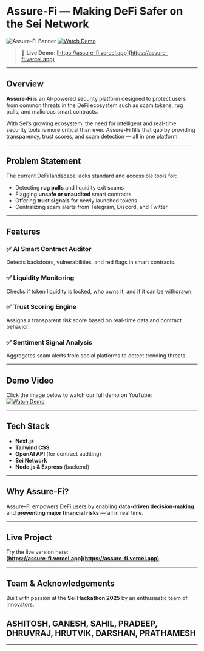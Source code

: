#  Assure-Fi — Making DeFi Safer on the Sei Network

![Assure-Fi Banner](https://img.shields.io/badge/Built%20for-Sei%20Hackathon-blue?style=for-the-badge)
[![Watch Demo](https://img.youtube.com/vi/Ibjt17GlV9c/0.jpg)](https://youtu.be/Ibjt17GlV9c)

> 🔗 **Live Demo**: [https://assure-fi.vercel.app](https://assure-fi.vercel.app)

---

##  Overview

**Assure-Fi** is an AI-powered security platform designed to protect users from common threats in the DeFi ecosystem such as scam tokens, rug pulls, and malicious smart contracts.

With Sei's growing ecosystem, the need for intelligent and real-time security tools is more critical than ever. Assure-Fi fills that gap by providing transparency, trust scores, and scam detection — all in one platform.

---

##  Problem Statement

The current DeFi landscape lacks standard and accessible tools for:

- Detecting **rug pulls** and liquidity exit scams  
- Flagging **unsafe or unaudited** smart contracts  
- Offering **trust signals** for newly launched tokens  
- Centralizing scam alerts from Telegram, Discord, and Twitter  

---

##  Features

### ✅ AI Smart Contract Auditor  
Detects backdoors, vulnerabilities, and red flags in smart contracts.

### ✅ Liquidity Monitoring  
Checks if token liquidity is locked, who owns it, and if it can be withdrawn.

### ✅ Trust Scoring Engine  
Assigns a transparent risk score based on real-time data and contract behavior.

### ✅ Sentiment Signal Analysis  
Aggregates scam alerts from social platforms to detect trending threats.

---

##  Demo Video

Click the image below to watch our full demo on YouTube:  
[![Watch Demo](https://img.youtube.com/vi/Ibjt17GlV9c/0.jpg)](https://youtu.be/Ibjt17GlV9c)

---

##  Tech Stack

- **Next.js**  
- **Tailwind CSS**  
- **OpenAI API** (for contract auditing)  
- **Sei Network**  
- **Node.js & Express** (backend)

---

##  Why Assure-Fi?

Assure-Fi empowers DeFi users by enabling **data-driven decision-making** and **preventing major financial risks** — all in real time.

---

##  Live Project

 Try the live version here:  
**[https://assure-fi.vercel.app](https://assure-fi.vercel.app)**

---

##  Team & Acknowledgements

Built with passion at the **Sei Hackathon 2025** by an enthusiastic team of innovators.
## ASHITOSH, GANESH, SAHIL, PRADEEP, DHRUVRAJ, HRUTVIK, DARSHAN, PRATHAMESH

---
